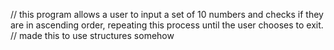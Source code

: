 // this program allows a user to input a set of 10 numbers and checks if they are in ascending order, repeating this process until the user chooses to exit. 
// made this to use structures somehow
